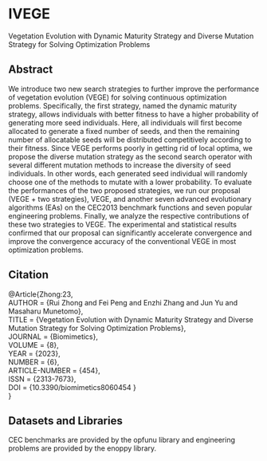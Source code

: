 # IVEGE
Vegetation Evolution with Dynamic Maturity Strategy and Diverse Mutation Strategy for Solving Optimization Problems

## Abstract
We introduce two new search strategies to further improve the performance of vegetation evolution (VEGE) for solving continuous optimization problems. Specifically, the first strategy, named the dynamic maturity strategy, allows individuals with better fitness to have a higher probability of generating more seed individuals. Here, all individuals will first become allocated to generate a fixed number of seeds, and then the remaining number of allocatable seeds will be distributed competitively according to their fitness. Since VEGE performs poorly in getting rid of local optima, we propose the diverse mutation strategy as the second search operator with several different mutation methods to increase the diversity of seed individuals. In other words, each generated seed individual will randomly choose one of the methods to mutate with a lower probability. To evaluate the performances of the two proposed strategies, we run our proposal (VEGE + two strategies), VEGE, and another seven advanced evolutionary algorithms (EAs) on the CEC2013 benchmark functions and seven popular engineering problems. Finally, we analyze the respective contributions of these two strategies to VEGE. The experimental and statistical results confirmed that our proposal can significantly accelerate convergence and improve the convergence accuracy of the conventional VEGE in most optimization problems.

## Citation
@Article{Zhong:23,  
AUTHOR = {Rui Zhong and Fei Peng and Enzhi Zhang and Jun Yu and Masaharu Munetomo},  
TITLE = {Vegetation Evolution with Dynamic Maturity Strategy and Diverse Mutation Strategy for Solving Optimization Problems},  
JOURNAL = {Biomimetics},  
VOLUME = {8},  
YEAR = {2023},   
NUMBER = {6},  
ARTICLE-NUMBER = {454},  
ISSN = {2313-7673},  
DOI = {10.3390/biomimetics8060454 }  
}

## Datasets and Libraries
CEC benchmarks are provided by the opfunu library and engineering problems are provided by the enoppy library.
